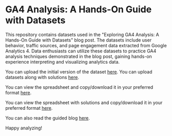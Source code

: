 # GA4 Analysis: A Hands-On Guide with Datasets
 
This repository contains datasets used in the "Exploring GA4 Analysis: A Hands-On Guide with Datasets" blog post. The datasets include user behavior, traffic sources, and page engagement data extracted from Google Analytics 4. Data enthusiasts can utilize these datasets to practice GA4 analysis techniques demonstrated in the blog post, gaining hands-on experience interpreting and visualizing analytics data.

You can upload the initial version of the dataset [here](https://github.com/denizevcimen/ga4-analysis-datasets/tree/main/web_analytics_datasets).
You can upload datasets along with solutions [here](https://github.com/denizevcimen/ga4-analysis-datasets/tree/main/web_analytics_datasets_solutions).

You can view the spreadsheet and copy/download it in your preferred format [here](https://docs.google.com/spreadsheets/d/1jo7-m7ukOBCnZBTBr3O62fIfenrazTgm6Aq8QutVxmU/edit?usp=sharing).

You can view the spreadsheet with solutions and copy/download it in your preferred format [here](https://docs.google.com/spreadsheets/d/1FWJq9TdmsDUu87UBwFG6KU79kMmVR6VfK8Teb1D2yJo/edit?usp=sharing).

You can also read the guided blog [here](https://denizevcimen.com/blog/exploring-ga4-analysis-a-hands-on-guide-with-datasets).

Happy analyzing!
